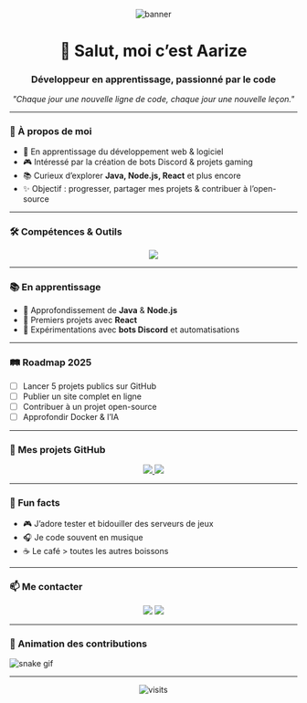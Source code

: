 <!-- Bannière -->
<p align="center">
  <img src="https://i.ibb.co/7k9fFZx/github-banner.png" alt="banner" />
</p>

<h1 align="center">👋 Salut, moi c’est Aarize</h1>
<h3 align="center">Développeur en apprentissage, passionné par le code</h3>

<p align="center">
  <em>"Chaque jour une nouvelle ligne de code, chaque jour une nouvelle leçon."</em>
</p>

---

### 🚀 À propos de moi
- 🎯 En apprentissage du développement web & logiciel  
- 🎮 Intéressé par la création de bots Discord & projets gaming  
- 📚 Curieux d’explorer **Java, Node.js, React** et plus encore  
- ✨ Objectif : progresser, partager mes projets & contribuer à l’open-source  

---

### 🛠️ Compétences & Outils
<p align="center">
  <img src="https://skillicons.dev/icons?i=java,nodejs,python,php,mysql,react,html,css,js,docker,git,linux,vscode" />
</p>

---

### 📚 En apprentissage
- 🔹 Approfondissement de **Java** & **Node.js**  
- 🔹 Premiers projets avec **React**  
- 🔹 Expérimentations avec **bots Discord** et automatisations  

---

### 🛤️ Roadmap 2025
- [ ] Lancer 5 projets publics sur GitHub  
- [ ] Publier un site complet en ligne  
- [ ] Contribuer à un projet open-source  
- [ ] Approfondir Docker & l’IA  

---

### 🚧 Mes projets GitHub
<p align="center">
  <a href="https://github.com/aarize/discord-bot">
    <img src="https://github-readme-stats.vercel.app/api/pin/?username=aarize&repo=discord-bot&theme=radical" />
  </a>
  <a href="https://github.com/aarize/learning-website">
    <img src="https://github-readme-stats.vercel.app/api/pin/?username=aarize&repo=learning-website&theme=radical" />
  </a>
</p>

---

### 🎉 Fun facts
- 🎮 J’adore tester et bidouiller des serveurs de jeux  
- 🎧 Je code souvent en musique  
- ☕ Le café > toutes les autres boissons  

---

### 📫 Me contacter
<p align="center">
  <a href="https://discord.gg/XXXXXX"><img src="https://img.shields.io/badge/Discord-5865F2?style=for-the-badge&logo=discord&logoColor=white"/></a>
  <a href="mailto:contact@example.com"><img src="https://img.shields.io/badge/Email-EA4335?style=for-the-badge&logo=gmail&logoColor=white"/></a>
</p>

---

### 🐍 Animation des contributions
![snake gif](https://github.com/aarize/aarize/blob/output/github-contribution-grid-snake.svg)

---

<p align="center">
  <img src="https://komarev.com/ghpvc/?username=aarize&style=flat-square&color=blue" alt="visits"/>
</p>
